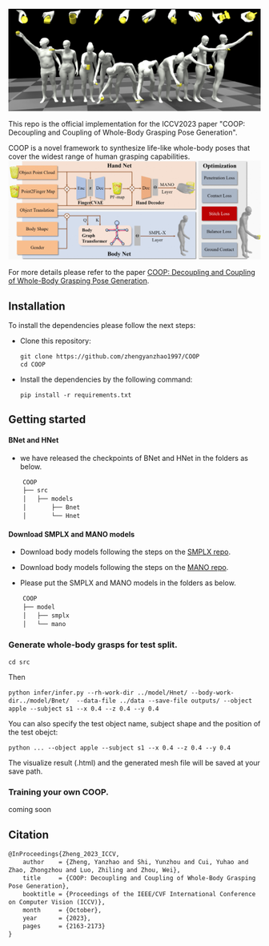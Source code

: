 ![Image text](https://github.com/zhengyanzhao1997/COOP/blob/master/imgs/headpic.png)

This repo is the official implementation for the ICCV2023 paper "COOP: Decoupling and Coupling of Whole-Body Grasping Pose Generation".

COOP is a novel framework to synthesize life-like whole-body poses that cover the widest range of human grasping capabilities.
![Image text](https://github.com/zhengyanzhao1997/COOP/blob/master/imgs/coop.jpg)

For more details please refer to the paper <a href="https://openaccess.thecvf.com/content/ICCV2023/html/Zheng_COOP_Decoupling_and_Coupling_of_Whole-Body_Grasping_Pose_Generation_ICCV_2023_paper.html" target="_blank">COOP: Decoupling and Coupling of Whole-Body Grasping Pose Generation</a>.

## Installation

To install the dependencies please follow the next steps:

- Clone this repository: 
    ```Shell
    git clone https://github.com/zhengyanzhao1997/COOP
    cd COOP
    ```
- Install the dependencies by the following command:
    ```
    pip install -r requirements.txt
    ```

## Getting started

#### BNet and HNet
- we have released the checkpoints of BNet and HNet in the folders as below.
```bash
    COOP
    ├── src
    │   ├── models
    │       ├── Bnet
    │       └── Hnet
```

#### Download SMPLX and MANO models
- Download body models following the steps on the [SMPLX repo](https://github.com/vchoutas/smplx).
- Download body models following the steps on the [MANO repo](https://mano.is.tue.mpg.de/).

- Please put the SMPLX and MANO models in the folders as below.
```bash
    COOP
    ├── model
    │   ├── smplx
    │   └── mano
```

### Generate whole-body grasps for test split.

    cd src

Then

    python infer/infer.py --rh-work-dir ../model/Hnet/ --body-work-dir../model/Bnet/  --data-file ../data --save-file outputs/ --object apple --subject s1 --x 0.4 --z 0.4 --y 0.4
    
You can also specify the test object name, subject shape and the position of the test obejct:

    python ... --object apple --subject s1 --x 0.4 --z 0.4 --y 0.4

The visualize result (.html) and the generated mesh file will be saved at your save path.

### Training your own COOP.
coming soon

## Citation
```
@InProceedings{Zheng_2023_ICCV,
    author    = {Zheng, Yanzhao and Shi, Yunzhou and Cui, Yuhao and Zhao, Zhongzhou and Luo, Zhiling and Zhou, Wei},
    title     = {COOP: Decoupling and Coupling of Whole-Body Grasping Pose Generation},
    booktitle = {Proceedings of the IEEE/CVF International Conference on Computer Vision (ICCV)},
    month     = {October},
    year      = {2023},
    pages     = {2163-2173}
}
```